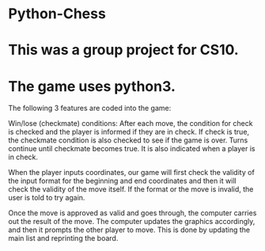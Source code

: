 # Python-Chess
# This was a group project for CS10. 
# The game uses python3. 

The following 3 features are coded into the game: 

Win/lose (checkmate) conditions: After each move, the condition for check is checked and the player is informed if they are in check. If check is true, the checkmate condition is also checked to see if the game is over. Turns continue until checkmate becomes true. It is also indicated when a player is in check. 

When the player inputs coordinates, our game will first check the validity of the input format for the beginning and end coordinates and then it will check the validity of the move itself. If the format or the move is invalid, the user is told to try again.

Once the move is approved as valid and goes through, the computer carries out the result of the move. The computer updates the graphics accordingly, and then it prompts the other player to move. This is done by updating the main list and reprinting the board. 


